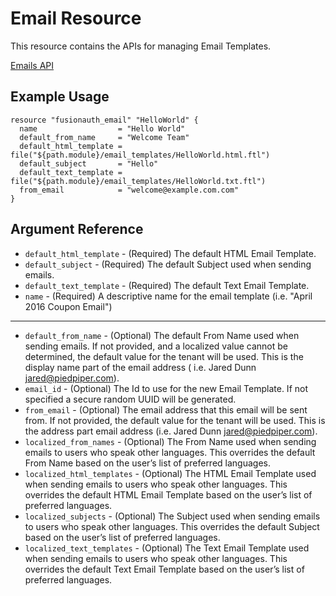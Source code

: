 # Email Resource

This resource contains the APIs for managing Email Templates.

[Emails API](https://fusionauth.io/docs/v1/tech/apis/emails)

## Example Usage

```hcl
resource "fusionauth_email" "HelloWorld" {
  name                  = "Hello World"
  default_from_name     = "Welcome Team"
  default_html_template = file("${path.module}/email_templates/HelloWorld.html.ftl")
  default_subject       = "Hello"
  default_text_template = file("${path.module}/email_templates/HelloWorld.txt.ftl")
  from_email            = "welcome@example.com.com"
}
```

## Argument Reference

* `default_html_template` - (Required) The default HTML Email Template.
* `default_subject` - (Required) The default Subject used when sending emails.
* `default_text_template` - (Required) The default Text Email Template.
* `name` - (Required) A descriptive name for the email template (i.e. "April 2016 Coupon Email")

---

* `default_from_name` - (Optional) The default From Name used when sending emails. If not provided, and a localized value cannot be determined, the default value for the tenant will be used. This is the display name part of the email address ( i.e. Jared Dunn <jared@piedpiper.com>).
* `email_id` - (Optional) The Id to use for the new Email Template. If not specified a secure random UUID will be generated.
* `from_email` - (Optional) The email address that this email will be sent from. If not provided, the default value for the tenant will be used. This is the address part email address (i.e. Jared Dunn <jared@piedpiper.com>).
* `localized_from_names` - (Optional) The From Name used when sending emails to users who speak other languages. This overrides the default From Name based on the user’s list of preferred languages.
* `localized_html_templates` - (Optional) The HTML Email Template used when sending emails to users who speak other languages. This overrides the default HTML Email Template based on the user’s list of preferred languages.
* `localized_subjects` - (Optional) The Subject used when sending emails to users who speak other languages. This overrides the default Subject based on the user’s list of preferred languages.
* `localized_text_templates` - (Optional) The Text Email Template used when sending emails to users who speak other languages. This overrides the default Text Email Template based on the user’s list of preferred languages.

